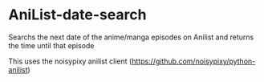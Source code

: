 # AniList-date-search
Searchs the next date of the anime/manga episodes on Anilist and returns the time until that episode

This uses the noisypixy anilist client (https://github.com/noisypixy/python-anilist)
